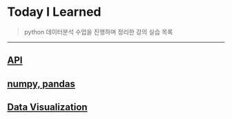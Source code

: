 # Today I Learned
> python 데이터분석 수업을 진행하며 정리한 강의 실습 목록

---
## [API](./API_prac/)
## [numpy, pandas](./numpy_pandas_prac/)
## [Data Visualization](./Visualization/)